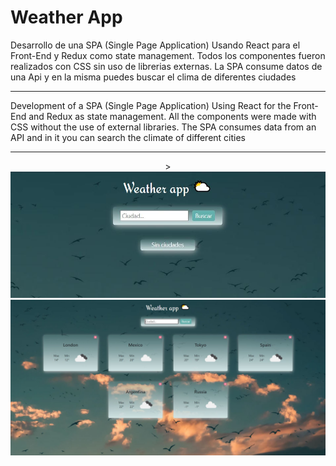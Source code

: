<h1> Weather App </h1>

Desarrollo de una SPA (Single Page Application)
Usando React para el Front-End y Redux como state management. Todos los componentes fueron realizados con CSS sin uso de librerias externas. La SPA consume datos de una Api y en la misma puedes buscar el clima de diferentes ciudades

<hr>

Development of a SPA (Single Page Application)
Using React for the Front-End and Redux as state management. All the components were made with CSS without the use of external libraries. The SPA consumes data from an API and in it you can search the climate of different cities

<hr>
<div style="text-align:center">><img src='./img/weatherapp2.JPG'></div>
<img src='./img/weatherapp.JPG'>
